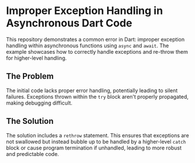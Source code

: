 # Improper Exception Handling in Asynchronous Dart Code

This repository demonstrates a common error in Dart: improper exception handling within asynchronous functions using `async` and `await`. The example showcases how to correctly handle exceptions and re-throw them for higher-level handling.

## The Problem

The initial code lacks proper error handling, potentially leading to silent failures.  Exceptions thrown within the `try` block aren't properly propagated, making debugging difficult.

## The Solution

The solution includes a `rethrow` statement. This ensures that exceptions are not swallowed but instead bubble up to be handled by a higher-level `catch` block or cause program termination if unhandled, leading to more robust and predictable code.

